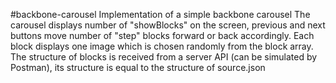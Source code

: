 #backbone-carousel
Implementation of a simple backbone carousel
The carousel displays number of "showBlocks" on the screen,
previous and next buttons move number of "step" blocks forward or back accordingly.
Each block displays one image which is chosen randomly from the block array.
The structure of blocks is received from a server API (can be simulated by Postman), its structure is equal to the structure of source.json
